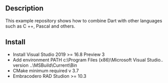 ## Description
This example repository shows how to combine Dart with other languages such as C ++, Pascal and others.

## Install
* Install Visual Studio 2019 >= 16.8 Preview 3 
* Add environment PATH c:\Program Files (x86)\Microsoft Visual Studio\.. version ..\MSBuild\Current\Bin
* CMake minimum required v 3.7 
* Embracodero RAD Studion >= 10.3

